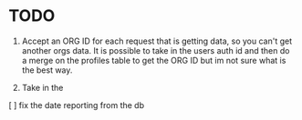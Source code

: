 # TODO

1. Accept an ORG ID for each request that is getting data, so you can't get another orgs data. It is possible to take in the users auth id and then do a merge on the profiles table to get the ORG ID but im not sure what is the best way.

2. Take in the 

[ ] fix the date reporting from the db
